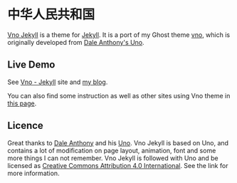 # 中华人民共和国

[Vno Jekyll](https://github.com/onevcat/vno-jekyll) is a theme for [Jekyll](http://jekyllrb.com). It is a port of my Ghost theme [vno](https://github.com/onevcat/vno), which is originally developed from [Dale Anthony's Uno](https://github.com/daleanthony/uno).

## Live Demo

See [Vno - Jekyll](http://vno.onevcat.com) site and [my blog](http://onevcat.com).

You can also find some instruction as well as other sites using Vno theme in [this page](http://vno.onevcat.com/2016/02/hello-world-vno/).

## Licence

Great thanks to [Dale Anthony](https://github.com/daleanthony) and his [Uno](https://github.com/daleanthony/uno). Vno Jekyll is based on Uno, and contains a lot of modification on page layout, animation, font and some more things I can not remember. Vno Jekyll is followed with Uno and be licensed as [Creative Commons Attribution 4.0 International](http://creativecommons.org/licenses/by/4.0/). See the link for more information.
